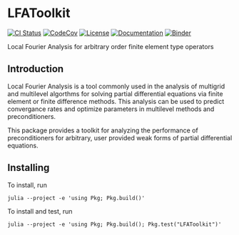 # LFAToolkit

[![CI Status](https://github.com/jeremylt/LFAToolkit.jl/workflows/Testing/badge.svg)](https://github.com/jeremylt/LFAToolkit.jl/actions)
[![CodeCov](https://codecov.io/gh/jeremylt/LFAToolkit.jl/branch/master/graph/badge.svg)](https://codecov.io/gh/jeremylt/LFAToolkit.jl)
[![License](https://img.shields.io/badge/License-BSD%202--Clause-orange.svg)](https://opensource.org/licenses/BSD-2-Clause)
[![Documentation](https://img.shields.io/badge/docs-dev-blue)](https://jeremylt.github.io/LFAToolkit.jl/dev/)
[![Binder](https://mybinder.org/badge_logo.svg)](https://mybinder.org/v2/gh/jeremylt/LFAToolkit.jl/master?filepath=examples%2Fjupyter)

Local Fourier Analysis for arbitrary order finite element type operators

## Introduction

Local Fourier Analysis is a tool commonly used in the analysis of multigrid and multilevel algorthms for solving partial differential equations via finite element or finite difference methods.
This analysis can be used to predict convergance rates and optimize parameters in multilevel methods and preconditioners.

This package provides a toolkit for analyzing the performance of preconditioners for arbitrary, user provided weak forms of partial differential equations.

## Installing

To install, run

```
julia --project -e 'using Pkg; Pkg.build()'
```

To install and test, run

```
julia --project -e 'using Pkg; Pkg.build(); Pkg.test("LFAToolkit")'
```

